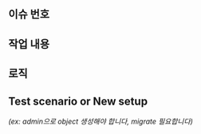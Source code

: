 ## 이슈 번호

## 작업 내용

## 로직

## Test scenario or New setup

_(ex: admin으로 object 생성해야 합니다, migrate 필요합니다)_
